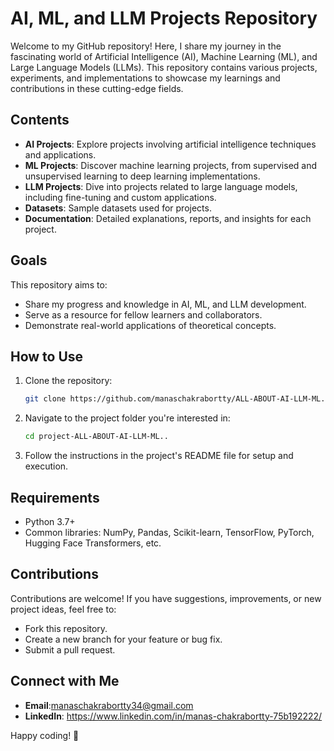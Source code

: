 # AI, ML, and LLM Projects Repository

Welcome to my GitHub repository! Here, I share my journey in the fascinating world of Artificial Intelligence (AI), Machine Learning (ML), and Large Language Models (LLMs). 
This repository contains various projects, experiments, and implementations to showcase my learnings and contributions in these cutting-edge fields.

## Contents

- **AI Projects**: Explore projects involving artificial intelligence techniques and applications.
- **ML Projects**: Discover machine learning projects, from supervised and unsupervised learning to deep learning implementations.
- **LLM Projects**: Dive into projects related to large language models, including fine-tuning and custom applications.
- **Datasets**: Sample datasets used for projects.
- **Documentation**: Detailed explanations, reports, and insights for each project.

## Goals

This repository aims to:

- Share my progress and knowledge in AI, ML, and LLM development.
- Serve as a resource for fellow learners and collaborators.
- Demonstrate real-world applications of theoretical concepts.

## How to Use

1. Clone the repository:
   ```bash
   git clone https://github.com/manaschakrabortty/ALL-ABOUT-AI-LLM-ML..
   ```
2. Navigate to the project folder you're interested in:
   ```bash
   cd project-ALL-ABOUT-AI-LLM-ML..
   ```
3. Follow the instructions in the project's README file for setup and execution.

## Requirements

- Python 3.7+
- Common libraries: NumPy, Pandas, Scikit-learn, TensorFlow, PyTorch, Hugging Face Transformers, etc.

## Contributions

Contributions are welcome! If you have suggestions, improvements, or new project ideas, feel free to:

- Fork this repository.
- Create a new branch for your feature or bug fix.
- Submit a pull request.


## Connect with Me

- **Email**:manaschakrabortty34@gmail.com
- **LinkedIn**: https://www.linkedin.com/in/manas-chakrabortty-75b192222/


Happy coding! 🚀
